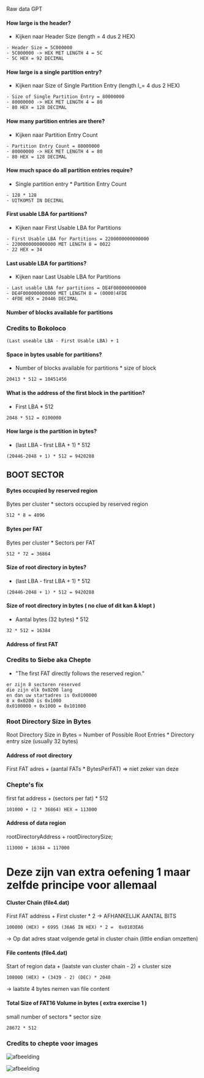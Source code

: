 
Raw data GPT


#### How large is the header?
- Kijken naar Header Size (length = 4 dus 2 HEX)

```
- Header Size = 5C000000
- 5C000000 -> HEX MET LENGTH 4 = 5C
- 5C HEX = 92 DECIMAL 
```

#### How large is a single partition entry?
- Kijken naar Size of Single Partition Entry (length l_= 4 dus 2 HEX)

```
- Size of Single Partition Entry = 80000000
- 80000000 -> HEX MET LENGTH 4 = 80
- 80 HEX = 128 DECIMAL
```

#### How many partition entries are there?
- Kijken naar Partition Entry Count

```
- Partition Entry Count = 80000000
- 80000000 -> HEX MET LENGTH 4 = 80
- 80 HEX = 128 DECIMAL
```

#### How much space do all partition entries require?
- Single partition entry * Partition Entry Count

```
- 128 * 128
- UITKOMST IN DECIMAL
```

#### First usable LBA for partitions?
- Kijken naar First Usable LBA for Partitions

```
- First Usable LBA for Partitions = 2200000000000000
- 2200000000000000 MET LENGTH 8 = 0022
- 22 HEX = 34
```

#### Last usable LBA for partitions?
- Kijken naar Last Usable LBA for Partitions

```
- Last usable LBA for partitions = DE4F000000000000
- DE4F000000000000 MET LENGTH 8 = (0000)4FDE
- 4FDE HEX = 20446 DECIMAL
```

#### Number of blocks available for partitions
### Credits to Bokoloco
```
(Last useable LBA - First Usable LBA) + 1
```

#### Space in bytes usable for partitions?
- Number of blocks available for partitions * size of block

```
20413 * 512 = 10451456
```

#### What is the address of the first block in the partition?
- First LBA * 512

```
2048 * 512 = 0100000
```

#### How large is the partition in bytes?
- (last LBA - first LBA + 1) * 512

```
(20446-2048 + 1) * 512 = 9420288
```

## BOOT SECTOR

#### Bytes occupied by reserved region
Bytes per cluster * sectors occupied by reserved region

```
512 * 8 = 4096
```

#### Bytes per FAT
Bytes per cluster * Sectors per FAT

```
512 * 72 = 36864
```

#### Size of root directory in bytes?
- (last LBA - first LBA + 1) * 512

```
(20446-2048 + 1) * 512 = 9420288
```

#### Size of root directory in bytes ( no clue of dit kan & klopt )
- Aantal bytes (32 bytes) * 512

```
32 * 512 = 16384
```

#### Address of first FAT
### Credits to Siebe aka Chepte 
- "The first FAT directly follows the reserved region."
```
er zijn 8 sectoren reserved
die zijn elk 0x0200 lang
en dan uw startadres is 0x0100000
8 x 0x0200 is 0x1000
0x0100000 + 0x1000 = 0x101000
```

### Root Directory Size in Bytes
Root Directory Size in Bytes = Number of Possible Root Entries * Directory entry size (usually 32 bytes)

#### Address of root directory
First FAT adres + (aantal FATs * BytesPerFAT) => niet zeker van deze
### Chepte's fix
first fat address + (sectors per fat) * 512

```
101000 + (2 * 36864) HEX = 113000
```

#### Address of data region
rootDirectoryAddress + rootDirectorySize;

```
113000 + 16384 = 117000
```

# Deze zijn van extra oefening 1 maar zelfde principe voor allemaal

#### Cluster Chain (file4.dat)
First FAT address + First cluster * 2 &rarr; AFHANKELIJK AANTAL BITS

```
100800 (HEX) + 6995 (36A6 IN HEX) * 2 =  0x0103EA6
```
&rarr; Op dat adres staat volgende getal in cluster chain (little endian omzetten)

#### File contents (file4.dat)
Start of region data + (laatste van cluster chain - 2) + cluster size

```
108000 (HEX) + (3439 - 2) (DEC) * 2048
```
&rarr; laatste 4 bytes nemen van file content

#### Total Size of FAT16 Volume in bytes ( extra exercise 1 )
small number of sectors * sector size 

```
28672 * 512
```

### Credits to chepte voor images

![afbeelding](https://user-images.githubusercontent.com/71447000/120071478-edf45080-c08f-11eb-9095-cb61bf6f396b.png)


![afbeelding](https://user-images.githubusercontent.com/71447000/120071562-4b889d00-c090-11eb-9251-b099c59d166f.png)


